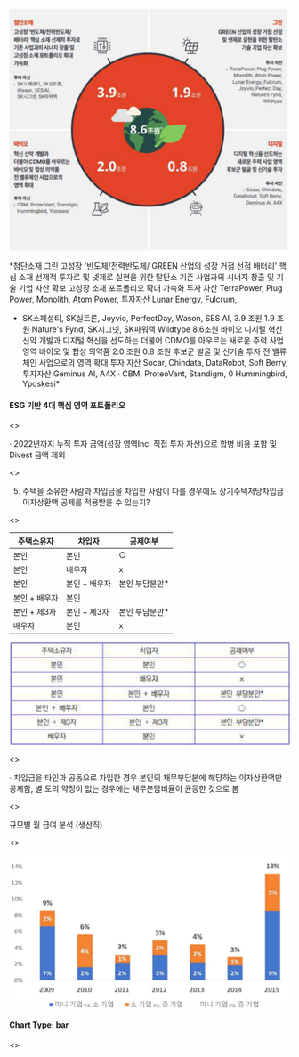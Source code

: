 ![](./Items/1_page_1_figure_1.png)

*첨단소재 그린
고성장 '반도체/전력반도체/ GREEN 산업의 성장 거점 선점
배터리' 핵심 소재 선제적 투자로 및 넷제로 실현을 위한 탈탄소
기존 사업과의 시너지 창출 및 기술 기업 자산 확보
고성장 소재 포트폴리오 확대
가속화 투자 자산
TerraPower, Plug Power,
Monolith, Atom Power,
투자자산
Lunar Energy, Fulcrum,
* SK스페셜티, SK실트론,
Joyvio, PerfectDay,
Wason, SES AI, 3.9 조원 1.9 조원 Nature's Fynd,
SK시그넷, SK파워텍
Wildtype
8.6조원
바이오 디지털
혁신 신약 개발과 디지털 혁신을 선도하는
더불어 CDMO를 아우르는 새로운 주력 사업 영역
바이오 및 합성 의약품 2.0 조원 0.8 조원 후보군 발굴 및 신기술 투자
전 밸류체인 사업으로의
영역 확대 투자 자산
Socar, Chindata,
DataRobot, Soft Berry,
투자자산
Geminus AI, A4X
· CBM, ProteoVant, Standigm, 0
Hummingbird, Yposkesi*

#### ESG 기반 4대 핵심 영역 포트폴리오

<<BLOCKEND>>

· 2022년까지 누적 투자 금액(성장 영역Inc. 직접 투자 자산)으로 합병 비용 포함 및 Divest 금액 제외

<<BLOCKEND>>

5. 주택을 소유한 사람과 차입금을 차입한 사람이 다를 경우에도 장기주택저당차입금
이자상환액 공제를 적용받을 수 있는지?

<<BLOCKEND>>

| 주택소유자 | 차입자 | 공제여부 |
| --- | --- | --- |
| 본인 | 본인 | ○ |
| 본인 | 배우자 | x |
| 본인 | 본인 + 배우자 | 본인 부담분만* |
| 본인 + 배우자 | 본인 |  |
| 본인 + 제3자 | 본인 + 제3자 | 본인 부담분만* |
| 배우자 | 본인 | x |

![id_5](./Items/5_page_1_table_1.png)

<<BLOCKEND>>

· 차입금을 타인과 공동으로 차입한 경우 본인의 채무부담분에 해당하는 이자상환액만 공제함, 별
도의 약정이 없는 경우에는 채무분담비율이 균등한 것으로 봄

<<BLOCKEND>>

규모별 월 급여 분석 (생산직)

<<BLOCKEND>>

![](./Items/8_page_1_chart_1.png)

#### Chart Type: bar

<<BLOCKEND>>